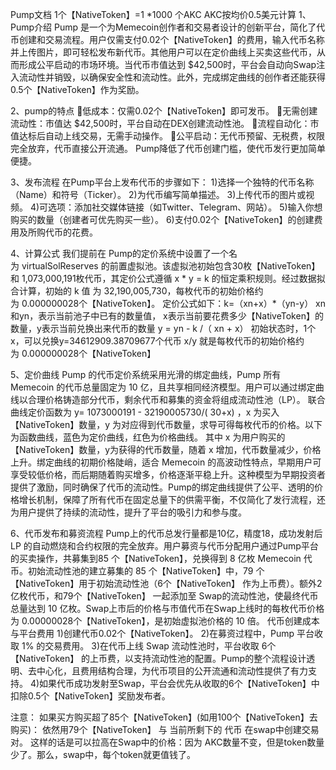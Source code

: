 Pump文档
1个【NativeToken】=1 *1000 个AKC
AKC按均价0.5美元计算
1、Pump介绍
Pump 是一个为Memecoin创作者和交易者设计的创新平台，简化了代币创建和交易流程。用户仅需支付0.02个【NativeToken】的费用，输入代币名称并上传图片，即可轻松发布新代币。其他用户可以在定价曲线上买卖这些代币，从而形成公平启动的市场环境。当代币市值达到 $42,500时，平台会自动向Swap注入流动性并销毁，以确保安全性和流动性。此外，完成绑定曲线的创作者还能获得0.5个【NativeToken】作为奖励。

2、pump的特点
低成本：仅需0.02个【NativeToken】即可发币。
无需创建流动性：市值达 $42,500时，平台自动在DEX创建流动性池。
流程自动化：市值达标后自动上线交易，无需手动操作。
公平启动：无代币预留、无税费，权限完全放弃，代币直接公开流通。
Pump降低了代币创建门槛，使代币发行更加简单便捷。

3、发布流程
在Pump平台上发布代币的步骤如下：
1)选择一个独特的代币名称（Name）和符号（Ticker）。
2)为代币编写简单描述。
3)上传代币的图片或视频。
4)可选项：添加社交媒体链接（如Twitter、Telegram、网站）。
5)输入你想购买的数量（创建者可优先购买一些）。
6)支付0.02个【NativeToken】的创建费用及所购代币的花费。

4、计算公式
我们提前在 Pump的定价系统中设置了一个名为 virtualSolReserves 的前置虚拟池。该虚拟池初始包含30枚【NativeToken】和 1,073,000,191枚代币，其定价公式遵循 x * y = k 的恒定乘积规则。经过数据拟合计算，初始的 k 值 为 32,190,005,730，每枚代币的初始价格约为 0.000000028个【NativeToken】。
定价公式如下：k=（xn+x）*（yn-y）
xn和yn，表示当前池子中已有的数量值，
x表示当前要花费多少【NativeToken】的数量，y表示当前兑换出来代币的数量
y = yn - k /（ xn + x）
初始状态时，1个x，可以兑换y=34612909.38709677个代币
x/y 就是每枚代币的初始价格约为 0.000000028个【NativeToken】

5、定价曲线
Pump 的代币定价系统采用光滑的绑定曲线，Pump 所有 Memecoin 的代币总量固定为 10 亿，且共享相同经济模型。用户可以通过绑定曲线以合理价格铸造部分代币，剩余代币和募集的资金将组成流动性池（LP）。
联合曲线定价函数为 y= 1073000191 - 32190005730/( 30+x) ，x 为买入【NativeToken】数量，y 为对应得到代币数量，求导可得每枚代币的价格。以下为函数曲线，蓝色为定价曲线，红色为价格曲线。
其中 x 为用户购买的【NativeToken】数量，y为获得的代币数量，随着 x 增加，代币数量减少，价格上升。绑定曲线的初期价格陡峭，适合 Memecoin 的高波动性特点，早期用户可享受较低价格，而后期随着购买增多，价格逐渐平稳上升。这种模型为早期投资者提供了激励，同时确保了代币的流动性。Pump的绑定曲线提供了公平、透明的价格增长机制，保障了所有代币在固定总量下的供需平衡，不仅简化了发行流程，还为用户提供了持续的流动性，提升了平台的吸引力和参与度。

6、代币发布和募资流程
Pump上的代币总发行量都是10亿，精度18，成功发射后 LP 的自动燃烧和合约权限的完全放弃。用户募资与代币分配用户通过Pump平台的买卖操作，共募集到85 个【NativeToken】，兑换得到 8 亿枚 Memecoin 代币。初始流动性池的建立募集的 85 个【NativeToken】中，79 个【NativeToken】用于初始流动性池（6个【NativeToken】 作为上币费）。额外2 亿枚代币，和79个【NativeToken】 一起添加至 Swap的流动性池，使最终代币总量达到 10 亿枚。Swap上市后的价格与市值代币在Swap上线时的每枚代币价格为 0.00000028个【NativeToken】，是初始虚拟池价格的 10 倍。
代币创建成本与平台费用
1)创建代币0.02个【NativeToken】。
2)在募资过程中，Pump 平台收取 1% 的交易费用。
3)在代币上线 Swap 流动性池时，平台收取 6个【NativeToken】 的上币费，以支持流动性池的配置。Pump的整个流程设计透明、去中心化，且费用结构合理，为代币项目的公开流通和流动性提供了有力支持。
4)如果代币成功发射至Swap，平台会优先从收取的6个【NativeToken】中扣除0.5个【NativeToken】奖励发布者。

注意：
如果买方购买超了85个【NativeToken】(如用100个【NativeToken】去购买)： 依然用79个【NativeToken】 与 当前所剩下的 代币 在swap中创建交易对。 
这样的话是可以拉高在Swap中的价格：因为 AKC数量不变，但是token数量少了。那么，swap中，每个token就更值钱了。




